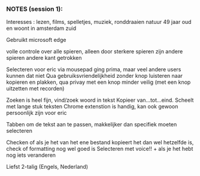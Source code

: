 ### NOTES (session 1):

Interesses : lezen, films, spelletjes, muziek, ronddraaien natuur
49 jaar oud en woont in amsterdam zuid

Gebruikt microsoft edge

volle controle over alle spieren, alleen door sterkere spieren zijn andere spieren andere kant getrokken

Selecteren voor eric via mousepad ging prima, maar veel andere users kunnen dat niet
Qua gebruiksvriendelijkheid zonder knop luisteren naar kopieren en plakken, qua privay met een knop minder veilig (met een knop uitzetten met recorden)

Zoeken is heel fijn, vind/zoek woord in tekst
Kopieer van...tot...eind. Scheelt met lange stuk teksten
Chrome extenstion is handig, kan ook gewoon persoonlijk zijn voor eric

Tabben om de tekst aan te passen, makkelijker dan specifiek moeten selecteren

Checken of als je het van het ene bestand kopieert het dan wel hetzelfde is, check of formatting nog wel goed is
Selecteren met voice!! + als je het hebt nog iets veranderen

Liefst 2-talig (Engels, Nederland)
